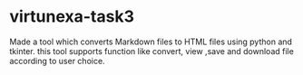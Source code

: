 # virtunexa-task3
Made a tool which converts Markdown files to HTML files using python and tkinter. this tool supports function like convert, view ,save and download file according to user choice.
